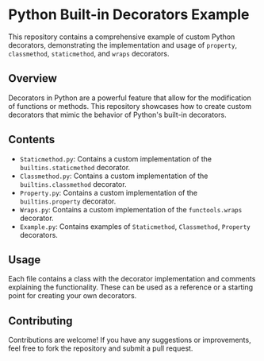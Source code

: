 # Python Built-in Decorators Example

This repository contains a comprehensive example of custom Python decorators, demonstrating the implementation and usage of `property`, `classmethod`, `staticmethod`, and `wraps` decorators.

## Overview

Decorators in Python are a powerful feature that allow for the modification of functions or methods. This repository showcases how to create custom decorators that mimic the behavior of Python's built-in decorators.

## Contents

- `Staticmethod.py`: Contains a custom implementation of the `builtins.staticmethod` decorator.
- `Classmethod.py`: Contains a custom implementation of the `builtins.classmethod` decorator.
- `Property.py`: Contains a custom implementation of the `builtins.property` decorator.
- `Wraps.py`: Contains a custom implementation of the `functools.wraps` decorator.
- `Example.py`: Contains examples of `Staticmethod`, `Classmethod`, `Property` decorators.


## Usage

Each file contains a class with the decorator implementation and comments explaining the functionality. These can be used as a reference or a starting point for creating your own decorators.


## Contributing

Contributions are welcome! If you have any suggestions or improvements, feel free to fork the repository and submit a pull request.

